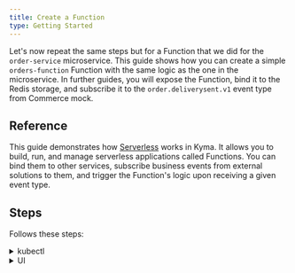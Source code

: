 ```yaml
---
title: Create a Function
type: Getting Started
---
```


Let's now repeat the same steps but for a Function that we did for the `order-service` microservice. This guide shows how you can create a simple `orders-function` Function with the same logic as the one in the microservice. In further guides, you will expose the Function, bind it to the Redis storage, and subscribe it to the `order.deliverysent.v1` event type from Commerce mock.

## Reference

This guide demonstrates how [Serverless](/components/event-mesh/) works in Kyma. It allows you to build, run, and manage serverless applications called Functions. You can bind them to other services, subscribe business events from external solutions to them, and trigger the Function's logic upon receiving a given event type.

## Steps

Follows these steps:

<div tabs name="steps" group="create-function">
  <details>
  <summary label="kubectl">
  kubectl
  </summary>

1. Apply the [Function CR](/components/serverless/#custom-resource-function) that specifies the Function's logic:

  ```bash
  kubectl apply -f https://raw.githubusercontent.com/kyma-project/examples/master/orders-service/deployment/orders-function.yaml
  ```

2. Check if the Function was created and all its conditions are set to `True`:

    ```bash
    kubectl get functions orders-function -n orders-service
    ```

    You should get a similar result:

    ```bash
    NAME                CONFIGURED   BUILT   RUNNING   VERSION   AGE
    orders-function     True         True    True      1         18m
    ```

    </details>
    <details>
    <summary label="ui">
    UI
    </summary>

1. Select the `orders-service` Namespace from the drop-down list in the top navigation panel.

2. Go to **Development** > **Functions** in the left navigation panel and select **Create Function**.

3. In the pop-up box, provide the `orders-function` name, add `app=orders-function` and `example=orders-function` labels, and select **Create** to confirm the changes.

  >**TIP:** Separate multiple Function labels in the Console UI with commas.

  The pop-up box closes and the message appears on the screen after a while, confirming that the Function was created.

4. In the **Source** tab of the Function details view that opens up automatically, enter the Function's code from the [`orders-function.js`](https://raw.githubusercontent.com/kyma-project/examples/master/orders-service/deployment/orders-function.js) file.

5. In the **Dependencies** tab, enter:

  ```js
  {
    "name": "orders-function",
    "version": "1.0.0",
    "dependencies": {
      "redis": "3.0.2"
    }
  }
  ```

6. Select **Save** to confirm the changes.

  You will see the message confirming the changes were saved. Once deployed, the new Function should have the `RUNNING` status.

    </details>
</div>
